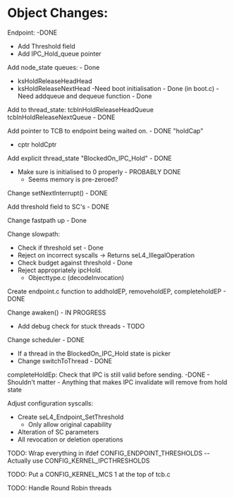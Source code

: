# Object Changes:
Endpoint: -DONE
- Add Threshold field
- Add IPC_Hold_queue pointer



Add node_state queues: - Done
- ksHoldReleaseHeadHead
- ksHoldReleaseNextHead
-Need boot initialisation - Done (in boot.c)
-Need addqueue and dequeue function - Done

Add to thread_state: tcbInHoldReleaseHeadQueue tcbInHoldReleaseNextQueue - DONE

Add pointer to TCB to endpoint being waited on. - DONE "holdCap"
+ cptr holdCptr

Add explicit thread_state "BlockedOn_IPC_Hold" - DONE

- Make sure is initialised to 0 properly - PROBABLY DONE
    - Seems memory is pre-zeroed?

Change setNextInterrupt() - DONE

Add threshold field to SC's - DONE



Change fastpath up - Done


Change slowpath:
- Check if threshold set - Done
- Reject on incorrect syscalls -> Returns seL4_IllegalOperation
- Check budget against threshold - Done
- Reject appropriately ipcHold.
    * Objecttype.c  (decodeInvocation)

Create endpoint.c function to addholdEP, removeholdEP, completeholdEP - DONE

Change awaken() - IN PROGRESS
 - Add debug check for stuck threads - TODO

Change scheduler - DONE
 - If a thread in the BlockedOn_IPC_Hold state is picker 
 - Change switchToThread - DONE

completeHoldEp: Check that IPC is still valid before sending. -DONE
    - Shouldn't matter - Anything that makes IPC invalidate will remove from hold state

Adjust configuration syscalls:
- Create seL4\_Endpoint\_SetThreshold
    - Only allow original capability
- Alteration of SC parameters
- All revocation or deletion operations


TODO: Wrap everything in ifdef CONFIG_ENDPOINT_THRESHOLDS
 -- Actually use CONFIG_KERNEL_IPCTHRESHOLDS

TODO: Put a CONFIG_KERNEL_MCS 1 at the top of tcb.c

TODO: Handle Round Robin threads
